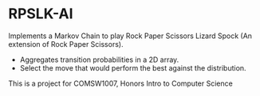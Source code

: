 # RPSLK-AI
Implements a Markov Chain to play Rock Paper Scissors Lizard Spock (An extension of Rock Paper Scissors).
* Aggregates transition probabilities in a 2D array. 
* Select the move that would perform the best against the distribution.

This is a project for COMSW1007, Honors Intro to Computer Science
